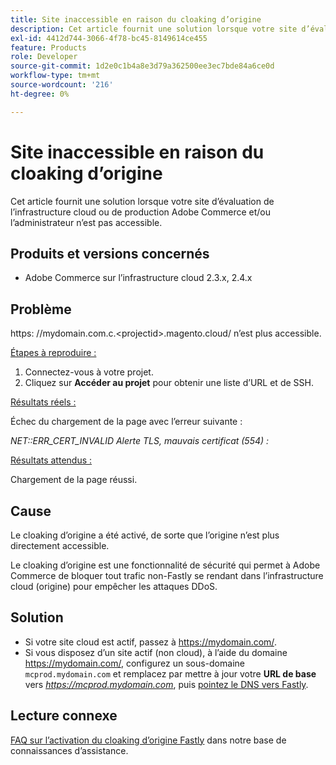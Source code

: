 ```yaml
---
title: Site inaccessible en raison du cloaking d’origine
description: Cet article fournit une solution lorsque votre site d’évaluation de l’infrastructure cloud ou de production Adobe Commerce et/ou l’administrateur n’est pas accessible.
exl-id: 4412d744-3066-4f78-bc45-8149614ce455
feature: Products
role: Developer
source-git-commit: 1d2e0c1b4a8e3d79a362500ee3ec7bde84a6ce0d
workflow-type: tm+mt
source-wordcount: '216'
ht-degree: 0%

---
```


# Site inaccessible en raison du cloaking d’origine

Cet article fournit une solution lorsque votre site d’évaluation de l’infrastructure cloud ou de production Adobe Commerce et/ou l’administrateur n’est pas accessible.

## Produits et versions concernés

* Adobe Commerce sur l’infrastructure cloud 2.3.x, 2.4.x

## Problème

https: &#x200B;//mydomain.com.c.&lt;projectid>.magento.cloud/ n’est plus accessible.

<u>Étapes à reproduire :</u>

1. Connectez-vous à votre projet.
1. Cliquez sur **Accéder au projet** pour obtenir une liste d’URL et de SSH.

<u>Résultats réels :</u>

Échec du chargement de la page avec l’erreur suivante :

*NET::ERR\_CERT\_INVALID* *Alerte TLS, mauvais certificat (554) :*

<u>Résultats attendus :</u>

Chargement de la page réussi.

## Cause

Le cloaking d’origine a été activé, de sorte que l’origine n’est plus directement accessible.

Le cloaking d’origine est une fonctionnalité de sécurité qui permet à Adobe Commerce de bloquer tout trafic non-Fastly se rendant dans l’infrastructure cloud (origine) pour empêcher les attaques DDoS.

## Solution

* Si votre site cloud est actif, passez à https://mydomain.com/.
* Si vous disposez d’un site actif (non cloud), à l’aide du domaine https://mydomain.com/, configurez un sous-domaine `mcprod.mydomain.com` et remplacez par mettre à jour votre **URL de base** vers *https://mcprod.mydomain.com*, puis [pointez le DNS vers Fastly](https://devdocs.magento.com/cloud/cdn/configure-fastly.html#update-dns-configuration-with-development-settings).

## Lecture connexe

[FAQ sur l’activation du cloaking d’origine Fastly](/help/faq/general/fastly-origin-cloaking-enablement-faq.md) dans notre base de connaissances d’assistance.
